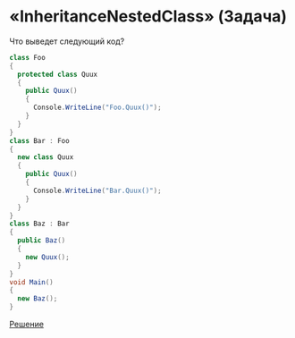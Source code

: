 # «InheritanceNestedClass» (Задача)
Что выведет следующий код?
```cs
class Foo
{
  protected class Quux
  {
    public Quux()
    {
      Console.WriteLine("Foo.Quux()");
    }
  }
}
class Bar : Foo
{
  new class Quux
  {
    public Quux()
    {
      Console.WriteLine("Bar.Quux()");
    }
  }
}
class Baz : Bar
{
  public Baz()
  {
    new Quux();
  }
}
void Main()
{
  new Baz();
}
```
[Решение](./InheritanceNestedClass-Q.md)
